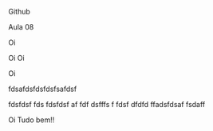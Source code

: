 Github

Aula 08

Oi

Oi Oi

Oi


fdsafdsfdsfdsfsafdsf

fdsfdsf fds fdsfdsf af fdf dsfffs f fdsf dfdfd ffadsfdsaf fsdaff


Oi Tudo bem!! 
